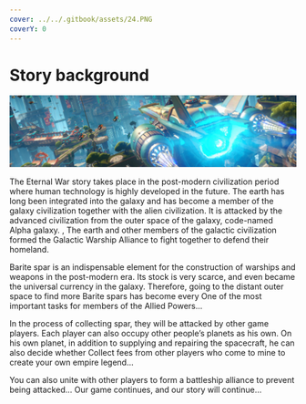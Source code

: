 ```yaml
---
cover: ../../.gitbook/assets/24.PNG
coverY: 0
---
```


# Story background

![](<../../.gitbook/assets/5 (1).png>)

The Eternal War story takes place in the post-modern civilization period where human technology is highly developed in the future. The earth has long been integrated into the galaxy and has become a member of the galaxy civilization together with the alien civilization. It is attacked by the advanced civilization from the outer space of the galaxy, code-named Alpha galaxy. , The earth and other members of the galactic civilization formed the Galactic Warship Alliance to fight together to defend their homeland.

Barite spar is an indispensable element for the construction of warships and weapons in the post-modern era. Its stock is very scarce, and even became the universal currency in the galaxy. Therefore, going to the distant outer space to find more Barite spars has become every One of the most important tasks for members of the Allied Powers...

In the process of collecting spar, they will be attacked by other game players. Each player can also occupy other people’s planets as his own. On his own planet, in addition to supplying and repairing the spacecraft, he can also decide whether Collect fees from other players who come to mine to create your own empire legend...

You can also unite with other players to form a battleship alliance to prevent being attacked... Our game continues, and our story will continue...
